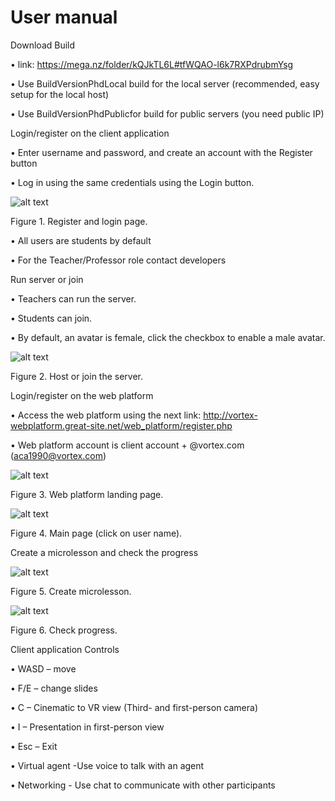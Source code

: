 # User manual

Download Build

•	link: https://mega.nz/folder/kQJkTL6L#tfWQAO-l6k7RXPdrubmYsg

•	Use BuildVersionPhdLocal build for the local server (recommended, easy setup for the local host)

•	Use BuildVersionPhdPublicfor build for public servers (you need public IP)


Login/register on the client application

•	Enter username and password, and create an account with the Register button

•	Log in using the same credentials using the Login button.

![alt text](https://github.com/Aca1990/VoRtex-School/blob/master/Pictures/RegisterLogin.png?raw=true)

Figure 1. Register and login page.

•	All users are students by default

•	For the Teacher/Professor role contact developers


Run server or join

•	Teachers can run the server.

•	Students can join.

•	By default, an avatar is female, click the checkbox to enable a male avatar.

![alt text](https://github.com/Aca1990/VoRtex-School/blob/master/Pictures/HostOrJoinServer.png?raw=true)

Figure 2. Host or join the server.


Login/register on the web platform

•	Access the web platform using the next link: http://vortex-webplatform.great-site.net/web_platform/register.php

•	Web platform account is client account + @vortex.com (aca1990@vortex.com)

![alt text](https://github.com/Aca1990/VoRtex-School/blob/master/Pictures/Webplatform.png?raw=true)

Figure 3. Web platform landing page.

![alt text](https://github.com/Aca1990/VoRtex-School/blob/master/Pictures/SocialPage.PNG?raw=true)

Figure 4. Main page (click on user name).


Create a microlesson and check the progress

![alt text](https://github.com/Aca1990/VoRtex-School/blob/master/Pictures/CreateSelectMicrolesson.PNG?raw=true)

Figure 5. Create microlesson.

![alt text](https://github.com/Aca1990/VoRtex-School/blob/master/Pictures/Progress.PNG?raw=true)

Figure 6. Check progress.

Client application Controls

•	WASD – move

•	F/E – change slides

•	C – Cinematic to VR view (Third- and first-person camera)

•	I – Presentation in first-person view

•	Esc – Exit

•	Virtual agent -Use voice to talk with an agent

•	Networking - Use chat to communicate with other participants

